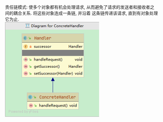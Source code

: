 责任链模式: 使多个对象都有机会处理请求, 从而避免了请求的发送者和接收者之间的耦合关系. 将这些对象连成一条链, 并沿着
这条链传递该请求, 直到有对象处理它为止.  
![avatar](diagram.jpg)
